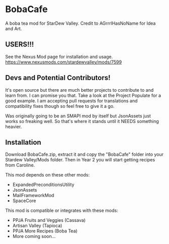 # BobaCafe

A boba tea mod for StarDew Valley. Credit to AGrrrlHasNoName for Idea and Art.

## USERS!!!
See the Nexus Mod page for installation and usage. 
https://www.nexusmods.com/stardewvalley/mods/7599

## Devs and Potential Contributors!

It's open source but there are much better projects to contribute to and learn from. I can promise you that. Take a look at the Project Populate for a good example. I am accepting pull requests for translations and compatibility fixes though so feel free to give it a go.

Was originally going to be an SMAPI mod by itself but JsonAssets just works so freaking well. So that's where it stands until it NEEDS something heavier.

## Installation

Download BobaCafe.zip, extract it and copy the "BobaCafe" folder into your Stardew Valley/Mods folder. Then in Year 2 you will start getting recipes from Caroline. 

This mod depends on these other mods:
- ExpandedPreconditionsUtility
- JsonAssets
- MailFrameworkMod
- SpaceCore

This mod is compatible or integrates with these mods: 
- PPJA Fruits and Veggies (Cassava)
- Artisan Valley (Tapioca)
- PPJA More Recipes (Boba Tea)
- More coming soon...
